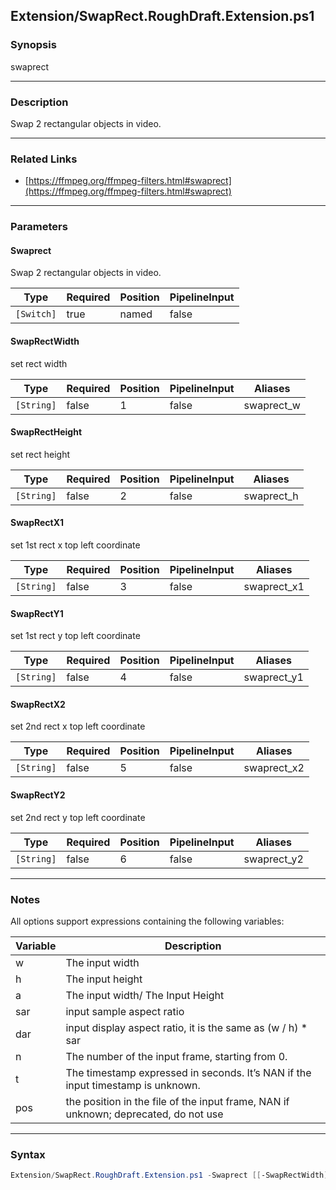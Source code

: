Extension/SwapRect.RoughDraft.Extension.ps1
-------------------------------------------

### Synopsis
swaprect

---

### Description

Swap 2 rectangular objects in video.

---

### Related Links
* [https://ffmpeg.org/ffmpeg-filters.html#swaprect](https://ffmpeg.org/ffmpeg-filters.html#swaprect)

---

### Parameters
#### **Swaprect**
Swap 2 rectangular objects in video.

|Type      |Required|Position|PipelineInput|
|----------|--------|--------|-------------|
|`[Switch]`|true    |named   |false        |

#### **SwapRectWidth**
set rect width

|Type      |Required|Position|PipelineInput|Aliases   |
|----------|--------|--------|-------------|----------|
|`[String]`|false   |1       |false        |swaprect_w|

#### **SwapRectHeight**
set rect height

|Type      |Required|Position|PipelineInput|Aliases   |
|----------|--------|--------|-------------|----------|
|`[String]`|false   |2       |false        |swaprect_h|

#### **SwapRectX1**
set 1st rect x top left coordinate

|Type      |Required|Position|PipelineInput|Aliases    |
|----------|--------|--------|-------------|-----------|
|`[String]`|false   |3       |false        |swaprect_x1|

#### **SwapRectY1**
set 1st rect y top left coordinate

|Type      |Required|Position|PipelineInput|Aliases    |
|----------|--------|--------|-------------|-----------|
|`[String]`|false   |4       |false        |swaprect_y1|

#### **SwapRectX2**
set 2nd rect x top left coordinate

|Type      |Required|Position|PipelineInput|Aliases    |
|----------|--------|--------|-------------|-----------|
|`[String]`|false   |5       |false        |swaprect_x2|

#### **SwapRectY2**
set 2nd rect y top left coordinate

|Type      |Required|Position|PipelineInput|Aliases    |
|----------|--------|--------|-------------|-----------|
|`[String]`|false   |6       |false        |swaprect_y2|

---

### Notes
All options support expressions containing the following variables:

|Variable|Description|
|-|-|
|w|The input width|
|h|The input height|
|a|The input width/ The Input Height|
|sar|input sample aspect ratio|
|dar|input display aspect ratio, it is the same as (w / h) * sar|
|n|The number of the input frame, starting from 0.
|t|The timestamp expressed in seconds. It’s NAN if the input timestamp is unknown.
|pos|the position in the file of the input frame, NAN if unknown; deprecated, do not use|

---

### Syntax
```PowerShell
Extension/SwapRect.RoughDraft.Extension.ps1 -Swaprect [[-SwapRectWidth] <String>] [[-SwapRectHeight] <String>] [[-SwapRectX1] <String>] [[-SwapRectY1] <String>] [[-SwapRectX2] <String>] [[-SwapRectY2] <String>] [<CommonParameters>]
```
